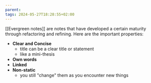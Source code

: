 ```yaml
---
parent:
tags: 2024-05-27T18:28:55+02:00
---
```


[[Evergreen notes]] are notes that have developed a certain maturity through refactoring and refining. Here are the important properties:

- **Clear and Concise**
  - title can be a clear title or statement
  - like a mini-thesis
- **Own words**
- **Linked**
- **Non-static**
  - you still "change" them as you encounter new things
